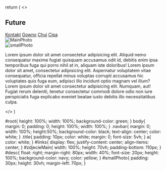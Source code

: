  return (
    <>
      <nav className='navbar'>
        <h1 className='title'>Future </h1>
        <div id='links'>
          <a href="#">Kontakt</a>
          <a href="#">Gowno</a>
          <a href="#">Chuj</a>
          <a href="#">Cipa</a>
        </div>
      </nav>
      <main>
        <img src="pobrane.jpg" alt="MainPhoto" id='zdjecieMain' />
        <section>
          <img src="pobrane.jpg" alt="smallPhoto" id='smallPhoto' />
          <div id='desc'>
              <p>Lorem ipsum dolor sit amet consectetur adipisicing elit. Aliquid nemo consequatur maxime fugiat quisquam accusamus odit id, debitis enim ipsa temporibus fuga qui porro nihil at in, aliquam iste doloribus! Lorem ipsum dolor sit amet, consectetur adipisicing elit. Aspernatur voluptatem vitae consequatur, officia repellat minus voluptas corrupti accusamus hic voluptates quis fuga eum, adipisci illo incidunt optio magnam vel illum? Lorem ipsum dolor sit amet consectetur adipisicing elit. Numquam, aut! Fugiat rerum deleniti, tenetur consectetur commodi dolore odio non iure perspiciatis fuga explicabo eveniet beatae iusto debitis illo necessitatibus culpa.</p>
          </div>
        </section>
      </main>
    </>
  )




#root{
  height: 100%;
  width: 100%;
  background-color: green;
}
body{
  margin: 0;
  padding: 0;
  height: 100%;
  width: 100%;
}
.navbar{
  margin: 0;
  width: 100%;
  height:50%;
  background-color: black;
  text-align: center;
  color: white;
}
.title{
  padding: 10px;
  color: white;
  margin: 0;
  font-size: 5vh;
}
a{
  color: white;
}
#links{
  display: flex;
  justify-content: center;
  align-items: center;
}
#zdjecieMain{
  width: 100%;
  height: 70vh;
  padding-bottom: 110px;
}
#desc{
  float: right;
  margin-right: 80px;
  width: 40%;
  font-size: 20px;
  height: 100%;
  background-color: navy;
  color: yellow;
}
#smallPhoto{
  padding: 30px;
  height: 30vh;
  margin-left: 70px;
}
